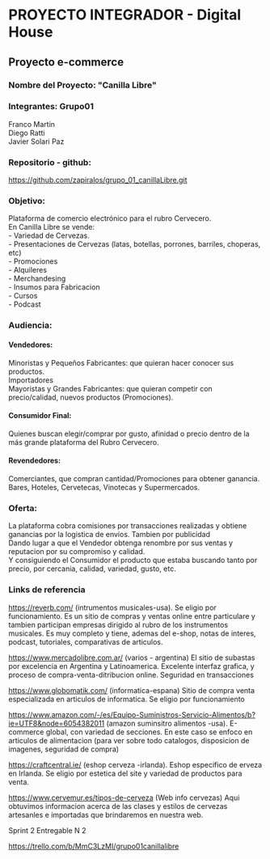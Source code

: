# PROYECTO INTEGRADOR - Digital House

## Proyecto e-commerce

### Nombre del Proyecto: "Canilla Libre"

### Integrantes: Grupo01

Franco Martin
<br>Diego Ratti
<br>Javier Solari Paz

### Repositorio - github:

https://github.com/zapiralos/grupo_01_canillaLibre.git

### Objetivo:

Plataforma de comercio electrónico para el rubro Cervecero.
<br>En Canilla Libre se vende:
<br>- Variedad de Cervezas.
<br>- Presentaciones de Cervezas (latas, botellas, porrones, barriles, choperas, etc)
<br>- Promociones
<br>- Alquileres
<br>- Merchandesing
<br>- Insumos para Fabricacion
<br>- Cursos
<br>- Podcast

### Audiencia:

#### Vendedores:

Minoristas y Pequeños Fabricantes: que quieran hacer conocer sus productos.
<br>Importadores
<br>Mayoristas y Grandes Fabricantes: que quieran competir con precio/calidad, nuevos productos (Promociones).

#### Consumidor Final:

Quienes buscan elegir/comprar por gusto, afinidad o precio dentro de la más grande plataforma del Rubro Cervecero.

#### Revendedores:

Comerciantes, que compran cantidad/Promociones para obtener ganancia. Bares, Hoteles, Cervetecas, Vinotecas y Supermercados.

### Oferta:

La plataforma cobra comisiones por transacciones realizadas y obtiene ganancias por la logistica de envíos. Tambien por publicidad
<br>Dando lugar a que el Vendedor obtenga renombre por sus ventas y reputacion por su compromiso y calidad.
<br>Y consiguiendo el Consumidor el producto que estaba buscando tanto por precio, por cercania, calidad, variedad, gusto, etc.

### Links de referencia

https://reverb.com/ (intrumentos musicales-usa). Se eligio por funcionamiento. Es un sitio de compras y ventas online entre particulare y tambien participan empresas dirigido al rubro de los instrumentos musicales. Es muy completo y tiene, ademas del e-shop, notas de interes, podcast, tutoriales, comparativas de articulos.

https://www.mercadolibre.com.ar/ (varios - argentina) El sitio de subastas por excelencia en Argentina y Latinoamerica. Excelente interfaz grafica, y proceso de compra-venta-ditribucion online. Seguridad en transacciones

https://www.globomatik.com/ (informatica-espana) Sitio de compra venta especializada en articulos de informatica. Se eligio por funcionamiento

https://www.amazon.com/-/es/Equipo-Suministros-Servicio-Alimentos/b?ie=UTF8&node=6054382011 (amazon suminsitro alimentos -usa). E-commerce global, con variedad de secciones. En este caso se enfoco en articulos de alimentacion (para ver sobre todo catalogos, disposicion de imagenes, seguridad de compra)

https://craftcentral.ie/ (eshop cerveza -irlanda). Eshop especifico de erveza en Irlanda. Se eligio por estetica del site y variedad de productos para venta.

https://www.cervemur.es/tipos-de-cerveza (Web info cervezas) Aqui obtuvimos informacion acerca de las clases y estilos de cervezas artesanles e importadas que brindaremos en nuestra web.

Sprint 2
Entregable N 2

https://trello.com/b/MmC3LzMI/grupo01canillalibre
